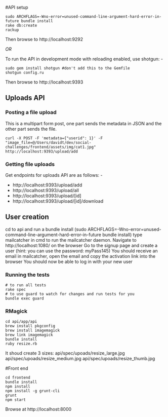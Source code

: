 #API setup

```
sudo ARCHFLAGS=-Wno-error=unused-command-line-argument-hard-error-in-future bundle install
rake db:create
rackup
```
Then browse to http://localhost:9292

*OR*

To run the API in development mode with reloading enabled, use shotgun: -

```
sudo gem install shotgun #don't add this to the Gemfile
shotgun config.ru
```

Then browse to http://localhost:9393

## Uploads API

### Posting a file upload

This is a multipart form post, one part sends the metadata in JSON and the other part sends the file.

```
curl -X POST -F 'metadata={"userid": 1}' -F "image_file=@/Users/davidt/dev/social-challenges/frontend/assets/img/cat1.jpg" http://localhost:9393/upload/add
```

### Getting file uploads

Get endpoints for uploads API are as follows: -

* http://localhost:9393/upload/add
* http://localhost:9393/upload/all
* http://localhost:9393/upload/[id]
* http://localhost:9393/upload/[id]/download

## User creation
cd to api and run a bundle install (sudo ARCHFLAGS=-Wno-error=unused-command-line-argument-hard-error-in-future bundle install)
type mailcatcher in cmd to run the mailcatcher daemon.
Navigate to http://localhost:1080/ on the browser
Go to the signup page and create a user (hint: you can use the password: myPass145)
You should receive an email in mailcatcher, open the email and copy the activation link into the browser
You should now be able to log in with your new user



### Running the tests

```
# to run all tests
rake spec
# to use guard to watch for changes and run tests for you
bundle exec guard
```

### RMagick

```
cd api/app/api
brew install pkgconfig
brew install imagemagick
brew link imagemagick
bundle install
ruby resize.rb
```

It shoud create 3 sizes:
api/spec/upoads/resize_large.jpg
api/spec/upoads/resize_medium.jpg
api/spec/upoads/resize_thumb.jpg

#Front end

```
cd frontend
bundle install
npm install
npm install -g grunt-cli
grunt
npm start
```

Browse at http://localhost:8000
